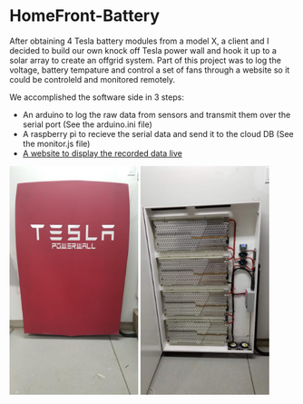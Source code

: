 # HomeFront-Battery

After obtaining 4 Tesla battery modules from a model X, a client and I decided to build our own knock off Tesla power wall and hook it up to a solar array to create an offgrid system. Part of this project was to log the voltage, battery tempature and control a set of fans through a website so it could be controleld and monitored remotely.

We accomplished the software side in 3 steps:
 - An arduino to log the raw data from sensors and transmit them over the serial port (See the arduino.ini file)
 - A raspberry pi to recieve the serial data and send it to the cloud DB (See the monitor.js file)
 - [A website to display the recorded data live](https://github.com/ztimson/HomeFront)

<img src="./pictures/Resized_20181124_121520_5410.jpg" width="45%" height="auto">
<img src="./pictures/03e615d9-f1b3-4439-9341-185cd3c14f3f.jpg" width="45%" height="auto">
